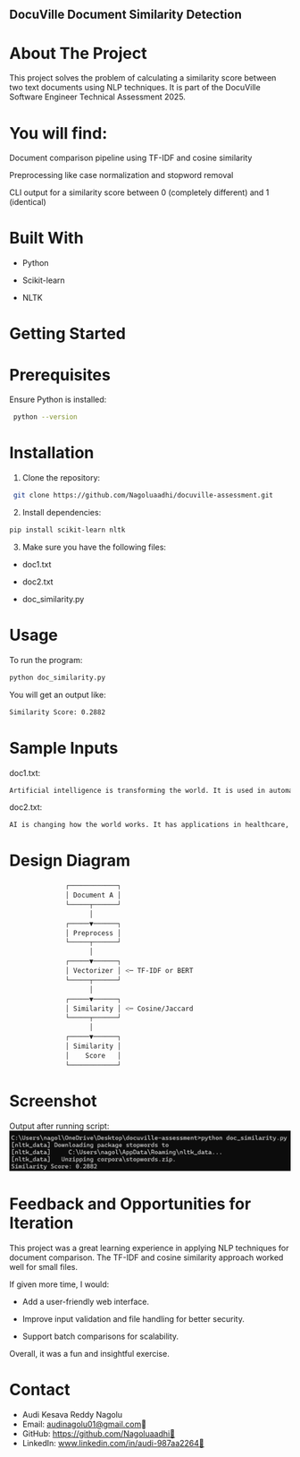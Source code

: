 ## DocuVille Document Similarity Detection
# About The Project

This project solves the problem of calculating a similarity score between two text documents using NLP techniques. It is part of the DocuVille Software Engineer Technical Assessment 2025.

# You will find:

Document comparison pipeline using TF-IDF and cosine similarity

Preprocessing like case normalization and stopword removal

CLI output for a similarity score between 0 (completely different) and 1 (identical)

# Built With

* Python

* Scikit-learn

* NLTK

# Getting Started

# Prerequisites

Ensure Python is installed:
 ```sh
  python --version
  ```
# Installation

1. Clone the repository:
 ```sh
  git clone https://github.com/Nagoluaadhi/docuville-assessment.git
  ```
2. Install dependencies:
```sh
pip install scikit-learn nltk
```
3. Make sure you have the following files:

* doc1.txt

* doc2.txt

* doc_similarity.py
# Usage

To run the program:
```sh
python doc_similarity.py
```
You will get an output like:
```sh
Similarity Score: 0.2882
```
# Sample Inputs

doc1.txt:
```sh
Artificial intelligence is transforming the world. It is used in automation, healthcare, and finance.
```
doc2.txt:
```sh
AI is changing how the world works. It has applications in healthcare, automation, and financial sectors.
```
# Design Diagram
```sh
              ┌────────────┐
              │ Document A │
              └─────┬──────┘
                    │
              ┌─────▼──────┐
              │ Preprocess │
              └─────┬──────┘
                    │
              ┌─────▼──────┐
              │ Vectorizer │ <─ TF-IDF or BERT
              └─────┬──────┘
                    │
              ┌─────▼──────┐
              │ Similarity │ <─ Cosine/Jaccard
              └─────┬──────┘
                    │
              ┌─────▼──────┐
              │ Similarity │
              │    Score   │
              └────────────┘
```
# Screenshot

Output after running script:
![Similarity Output Screenshot](Output.png)

# Feedback and Opportunities for Iteration

This project was a great learning experience in applying NLP techniques for document comparison. The TF-IDF and cosine similarity approach worked well for small files.

If given more time, I would:

* Add a user-friendly web interface.

* Improve input validation and file handling for better security.

* Support batch comparisons for scalability.

Overall, it was a fun and insightful exercise.

# Contact
* Audi Kesava Reddy Nagolu
* Email: audinagolu01@gmail.com🔗 
* GitHub: https://github.com/Nagoluaadhi🔗 
* LinkedIn: www.linkedin.com/in/audi-987aa2264🔗

